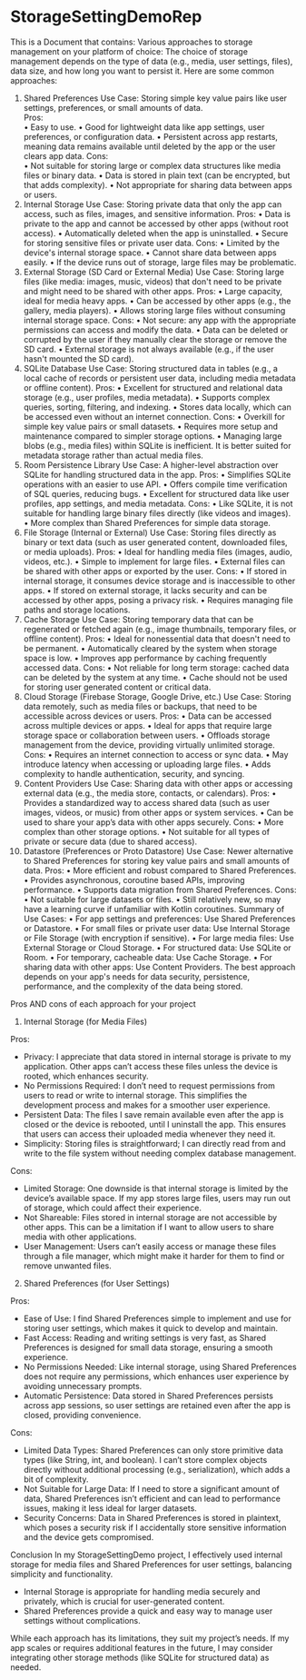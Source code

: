 # StorageSettingDemoRep
This is a Document that contains:
Various approaches to storage management on your platform of choice:
The choice of storage management depends on the type of data (e.g., media, user settings, files), data size, and how long you want to persist it. Here are some common approaches:
 1. Shared Preferences
    Use Case: Storing simple key value pairs like user settings, preferences, or small amounts of data.    
Pros:     
•	Easy to use.
•	Good for lightweight data like app settings, user preferences, or configuration data.
•	Persistent across app restarts, meaning data remains available until deleted by the app or the user clears app data.
Cons:   
•	Not suitable for storing large or complex data structures like media files or binary data.
•	Data is stored in plain text (can be encrypted, but that adds complexity).
•	Not appropriate for sharing data between apps or users.
 2. Internal Storage
    Use Case: Storing private data that only the app can access, such as files, images, and sensitive information.
    Pros:
•	Data is private to the app and cannot be accessed by other apps (without root access).
•	Automatically deleted when the app is uninstalled.
•	Secure for storing sensitive files or private user data.
    Cons:
•	Limited by the device's internal storage space.
•	Cannot share data between apps easily.
•	If the device runs out of storage, large files may be problematic.
 3. External Storage (SD Card or External Media)
    Use Case: Storing large files (like media: images, music, videos) that don't need to be private and might need to be shared with other apps.
    Pros:
•	Large capacity, ideal for media heavy apps.
•	Can be accessed by other apps (e.g., the gallery, media players).
•	Allows storing large files without consuming internal storage space.
    Cons:
•	Not secure: any app with the appropriate permissions can access and modify the data.
•	Data can be deleted or corrupted by the user if they manually clear the storage or remove the SD card.
•	External storage is not always available (e.g., if the user hasn't mounted the SD card).
 4. SQLite Database
    Use Case: Storing structured data in tables (e.g., a local cache of records or persistent user data, including media metadata or offline content).
    Pros:
•	Excellent for structured and relational data storage (e.g., user profiles, media metadata).
•	Supports complex queries, sorting, filtering, and indexing.
•	Stores data locally, which can be accessed even without an internet connection.
    Cons:
•	Overkill for simple key value pairs or small datasets.
•	Requires more setup and maintenance compared to simpler storage options.
•	Managing large blobs (e.g., media files) within SQLite is inefficient. It is better suited for metadata storage rather than actual media files.
 5. Room Persistence Library
    Use Case: A higher-level abstraction over SQLite for handling structured data in the app.
    Pros:
•	Simplifies SQLite operations with an easier to use API.
•	Offers compile time verification of SQL queries, reducing bugs.
•	Excellent for structured data like user profiles, app settings, and media metadata.
    Cons:
•	Like SQLite, it is not suitable for handling large binary files directly (like videos and images).
•	More complex than Shared Preferences for simple data storage.
 6. File Storage (Internal or External)
    Use Case: Storing files directly as binary or text data (such as user generated content, downloaded files, or media uploads).
    Pros:
•	Ideal for handling media files (images, audio, videos, etc.).
•	Simple to implement for large files.
•	External files can be shared with other apps or exported by the user.
    Cons:
•	If stored in internal storage, it consumes device storage and is inaccessible to other apps.
•	If stored on external storage, it lacks security and can be accessed by other apps, posing a privacy risk.
•	Requires managing file paths and storage locations.
 7. Cache Storage
    Use Case: Storing temporary data that can be regenerated or fetched again (e.g., image thumbnails, temporary files, or offline content).
    Pros:
•	Ideal for nonessential data that doesn't need to be permanent.
•	Automatically cleared by the system when storage space is low.
•	Improves app performance by caching frequently accessed data.
    Cons:
•	Not reliable for long term storage: cached data can be deleted by the system at any time.
•	Cache should not be used for storing user generated content or critical data.
 8. Cloud Storage (Firebase Storage, Google Drive, etc.)
    Use Case: Storing data remotely, such as media files or backups, that need to be accessible across devices or users.
    Pros:
•	Data can be accessed across multiple devices or apps.
•	Ideal for apps that require large storage space or collaboration between users.
•	Offloads storage management from the device, providing virtually unlimited storage.
    Cons:
•	Requires an internet connection to access or sync data.
•	May introduce latency when accessing or uploading large files.
•	Adds complexity to handle authentication, security, and syncing.
 9. Content Providers
    Use Case: Sharing data with other apps or accessing external data (e.g., the media store, contacts, or calendars).
    Pros:
•	Provides a standardized way to access shared data (such as user images, videos, or music) from other apps or system services.
•	Can be used to share your app’s data with other apps securely.
    Cons:
•	More complex than other storage options.
•	Not suitable for all types of private or secure data (due to shared access).
 10. Datastore (Preferences or Proto Datastore)
    Use Case: Newer alternative to Shared Preferences for storing key value pairs and small amounts of data.
    Pros:
•	More efficient and robust compared to Shared Preferences.
•	Provides asynchronous, coroutine based APIs, improving performance.
•	Supports data migration from Shared Preferences.
    Cons:
•	Not suitable for large datasets or files.
•	Still relatively new, so may have a learning curve if unfamiliar with Kotlin coroutines.
 Summary of Use Cases:
•	For app settings and preferences: Use Shared Preferences or Datastore.
•	For small files or private user data: Use Internal Storage or File Storage (with encryption if sensitive).
•	For large media files: Use External Storage or Cloud Storage.
•	For structured data: Use SQLite or Room.
•	For temporary, cacheable data: Use Cache Storage.
•	For sharing data with other apps: Use Content Providers.
The best approach depends on your app's needs for data security, persistence, performance, and the complexity of the data being stored.

Pros AND cons of each approach for your project


 1. Internal Storage (for Media Files)

 Pros:
- Privacy: I appreciate that data stored in internal storage is private to my application. Other apps can’t access these files unless the device is rooted, which enhances security.
- No Permissions Required: I don’t need to request permissions from users to read or write to internal storage. This simplifies the development process and makes for a smoother user experience.
- Persistent Data: The files I save remain available even after the app is closed or the device is rebooted, until I uninstall the app. This ensures that users can access their uploaded media whenever they need it.
- Simplicity: Storing files is straightforward; I can directly read from and write to the file system without needing complex database management.

 Cons:
- Limited Storage: One downside is that internal storage is limited by the device’s available space. If my app stores large files, users may run out of storage, which could affect their experience.
- Not Shareable: Files stored in internal storage are not accessible by other apps. This can be a limitation if I want to allow users to share media with other applications.
- User Management: Users can’t easily access or manage these files through a file manager, which might make it harder for them to find or remove unwanted files.

 2. Shared Preferences (for User Settings)

 Pros:
- Ease of Use: I find Shared Preferences simple to implement and use for storing user settings, which makes it quick to develop and maintain.
- Fast Access: Reading and writing settings is very fast, as Shared Preferences is designed for small data storage, ensuring a smooth experience.
- No Permissions Needed: Like internal storage, using Shared Preferences does not require any permissions, which enhances user experience by avoiding unnecessary prompts.
- Automatic Persistence: Data stored in Shared Preferences persists across app sessions, so user settings are retained even after the app is closed, providing convenience.

 Cons:
- Limited Data Types: Shared Preferences can only store primitive data types (like String, int, and boolean). I can’t store complex objects directly without additional processing (e.g., serialization), which adds a bit of complexity.
- Not Suitable for Large Data: If I need to store a significant amount of data, Shared Preferences isn’t efficient and can lead to performance issues, making it less ideal for larger datasets.
- Security Concerns: Data in Shared Preferences is stored in plaintext, which poses a security risk if I accidentally store sensitive information and the device gets compromised.

 Conclusion
In my StorageSettingDemo project, I effectively used internal storage for media files and Shared Preferences for user settings, balancing simplicity and functionality. 

- Internal Storage is appropriate for handling media securely and privately, which is crucial for user-generated content.
- Shared Preferences provide a quick and easy way to manage user settings without complications.

While each approach has its limitations, they suit my project’s needs. If my app scales or requires additional features in the future, I may consider integrating other storage methods (like SQLite for structured data) as needed.


